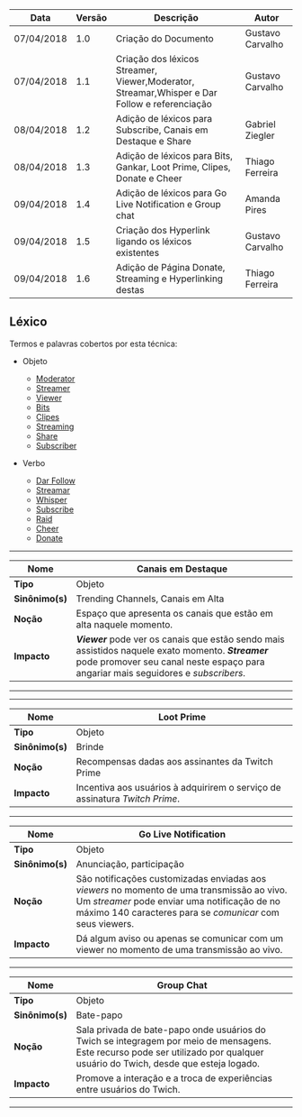 |Data|Versão|Descrição|Autor|
|----|------|---------|-----|
|07/04/2018|1.0|Criação do Documento|Gustavo Carvalho|
|07/04/2018|1.1|Criação dos léxicos Streamer, Viewer,Moderator, Streamar,Whisper e Dar Follow e referenciação|Gustavo Carvalho|
|08/04/2018|1.2|Adição de léxicos para Subscribe, Canais em Destaque e Share|Gabriel Ziegler|
|08/04/2018|1.3|Adição de léxicos para Bits, Gankar, Loot Prime, Clipes, Donate e Cheer|Thiago Ferreira|
|09/04/2018|1.4|Adição de léxicos para Go Live Notification e Group chat|Amanda Pires|
|09/04/2018|1.5|Criação dos Hyperlink ligando os léxicos existentes|Gustavo Carvalho|
|09/04/2018|1.6|Adição de Página Donate, Streaming e Hyperlinking destas|Thiago Ferreira|

## Léxico
Termos e palavras cobertos por esta técnica:
* Objeto
  * [Moderator](https://github.com/gabrielziegler3/Requisitos-2018-1/wiki/L%C3%A9xico-Moderator)
  * [Streamer](https://github.com/gabrielziegler3/Requisitos-2018-1/wiki/L%C3%A9xico-Streamer)
  * [Viewer](https://github.com/gabrielziegler3/Requisitos-2018-1/wiki/Viewer)
  * [Bits](https://github.com/gabrielziegler3/Requisitos-2018-1/wiki/Bits)
  * [Clipes](https://github.com/gabrielziegler3/Requisitos-2018-1/wiki/Clipes)
  * [Streaming](https://github.com/gabrielziegler3/Requisitos-2018-1/wiki/Streaming)
  * [Share](https://github.com/gabrielziegler3/Requisitos-2018-1/wiki/Share)
  * [Subscriber](https://github.com/gabrielziegler3/Requisitos-2018-1/wiki/Subscriber)


* Verbo
  * [Dar Follow](https://github.com/gabrielziegler3/Requisitos-2018-1/wiki/Dar-Follow)
  * [Streamar](https://github.com/gabrielziegler3/Requisitos-2018-1/wiki/Streamar)
  * [Whisper](https://github.com/gabrielziegler3/Requisitos-2018-1/wiki/Whisper)
  * [Subscribe](https://github.com/gabrielziegler3/Requisitos-2018-1/wiki/Subscribe)
  * [Raid](https://github.com/gabrielziegler3/Requisitos-2018-1/wiki/Raid)
  * [Cheer](https://github.com/gabrielziegler3/Requisitos-2018-1/wiki/Cheer)
  * [Donate](https://github.com/gabrielziegler3/Requisitos-2018-1/wiki/Donate)






























***

|Nome|Canais em Destaque|
|----|-----|
|**Tipo**|Objeto|
|**Sinônimo(s)**|Trending Channels, Canais em Alta|
|**Noção**|Espaço que apresenta os canais que estão em alta naquele momento.|
|**Impacto**|***Viewer*** pode ver os canais que estão sendo mais assistidos naquele exato momento. ***Streamer*** pode promover seu canal neste espaço para angariar mais seguidores e *subscribers*.|

***




***

|Nome|Loot Prime|
|----|-----|
|**Tipo**|Objeto|
|**Sinônimo(s)**|Brinde|
|**Noção**| Recompensas dadas aos assinantes da Twitch Prime|
|**Impacto**| Incentiva aos usuários à adquirirem o serviço de assinatura *Twitch Prime*.|

***

|Nome|Go Live Notification|
|----|-----|
|**Tipo**|Objeto|
|**Sinônimo(s)**|Anunciação, participação|
|**Noção**| São notificações customizadas enviadas aos *viewers* no momento de uma transmissão ao vivo. Um *streamer* pode enviar uma notificação de no máximo 140 caracteres para se *comunicar* com seus viewers. |
|**Impacto**| Dá algum aviso ou apenas se comunicar com um viewer no momento de uma transmissão ao vivo.|

***

|Nome|Group Chat|
|----|-----|
|**Tipo**|Objeto|
|**Sinônimo(s)**|Bate-papo|
|**Noção**| Sala privada de bate-papo onde usuários do Twich se integragem por meio de mensagens. Este recurso pode ser utilizado por qualquer usuário do Twich, desde que esteja logado.|
|**Impacto**| Promove a interação e a troca de experiências entre usuários do Twich.|

***
